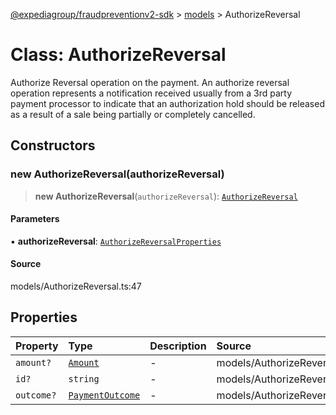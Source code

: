 [@expediagroup/fraudpreventionv2-sdk](../../index.md) > [models](../index.md) > AuthorizeReversal

# Class: AuthorizeReversal

Authorize Reversal operation on the payment. An authorize reversal operation represents a notification received usually from a 3rd party payment processor to indicate that an authorization hold should be released as a result of a sale being partially or completely cancelled.

## Constructors

### new AuthorizeReversal(authorizeReversal)

> **new AuthorizeReversal**(`authorizeReversal`): [`AuthorizeReversal`](AuthorizeReversal.md)

#### Parameters

▪ **authorizeReversal**: [`AuthorizeReversalProperties`](../interfaces/AuthorizeReversalProperties.md)

#### Source

models/AuthorizeReversal.ts:47

## Properties

| Property | Type | Description | Source |
| :------ | :------ | :------ | :------ |
| `amount?` | [`Amount`](Amount.md) | - | models/AuthorizeReversal.ts:40 |
| `id?` | `string` | - | models/AuthorizeReversal.ts:35 |
| `outcome?` | [`PaymentOutcome`](PaymentOutcome.md) | - | models/AuthorizeReversal.ts:45 |

